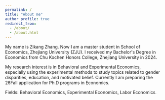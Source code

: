```yaml
---
permalink: /
title: "About me"
author_profile: true
redirect_from: 
  - /about/
  - /about.html
---
```


My name is Zikang Zhang. Now I am a master student in School of Economics, Zhejiang University (ZJU). I received my Bachelor's Degree in Economics from Chu Kochen Honors College, Zhejiang University in 2024.

My research interest is in Behavioral and Experimental Economics, especially using the experimental methods to study topics related to gender disparities, education, and motivated belief. Currently I am preparing the 26Fall application for Ph.D programs in Economics.

Fields: Behavioral Economics, Experimental Economics, Labor Economics.
